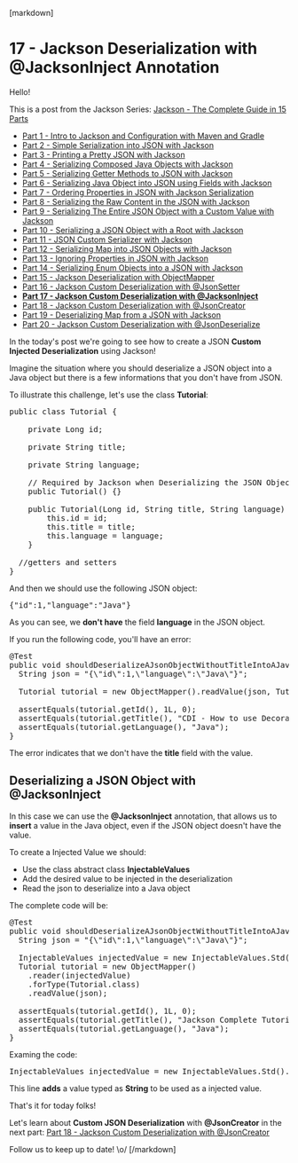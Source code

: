 [markdown]
# 17 - Jackson Deserialization with @JacksonInject Annotation

Hello!

This is a post from the Jackson Series: [Jackson - The Complete Guide in 15 Parts](https://blog.hackingcode.io/jackson-java-tutorial-news-posts-videos)

- [Part 1 - Intro to Jackson and Configuration with Maven and Gradle](https://blog.hackingcode.io/jackson-java-tutorial-serialize-json-config-maven)
- [Part 2 - Simple Serialization into JSON with Jackson](https://blog.hackingcode.io/jackson-java-tutorial-serialization-to-json)
- [Part 3 - Printing a Pretty JSON with Jackson](https://blog.hackingcode.io/jackson-java-tutorial-serialization-to-pretty-json)
- [Part 4 - Serializing Composed Java Objects with Jackson](https://blog.hackingcode.io/jackson-java-tutorial-serialize-composed-java-object-to-json)
- [Part 5 - Serializing Getter Methods to JSON with Jackson](https://blog.hackingcode.io/jackson-java-tutorial-serialize-getter-methods-to-json)
- [Part 6 - Serializing Java Object into JSON using Fields with Jackson](https://blog.hackingcode.io/jackson-java-tutorial-serialize-fields-to-json)
- [Part 7 - Ordering Properties in JSON with Jackson Serialization](https://blog.hackingcode.io/jackson-java-tutorial-serialization-order-fields-to-json)
- [Part 8 - Serializing the Raw Content in the JSON with Jackson](https://blog.hackingcode.io/jackson-java-tutorial-serialize-raw-content-to-json)
- [Part 9 - Serializing The Entire JSON Object with a Custom Value with Jackson](https://blog.hackingcode.io/jackson-java-tutorial-custom-serialization-to-json)
- [Part 10 - Serializing a JSON Object with a Root with Jackson](https://blog.hackingcode.io/jackson-java-tutorial-serialize-json-with-root)
- [Part 11 - JSON Custom Serializer with Jackson](https://blog.hackingcode.io/jackson-java-tutorial-custom-serialization-to-json)
- [Part 12 - Serializing Map into JSON Objects with Jackson](https://blog.hackingcode.io/jackson-java-tutorial-serialize-map-to-json)
- [Part 13 - Ignoring Properties in JSON with Jackson](https://blog.hackingcode.io/jackson-java-tutorial-serialize-ignore-fields-to-json)
- [Part 14 - Serializing Enum Objects into a JSON with Jackson](https://blog.hackingcode.io/jackson-java-tutorial-serialize-enum-to-json)
- [Part 15 - Jackson Deserialization with ObjectMapper](https://blog.hackingcode.io/jackson-java-tutorial-deserialize-object-mapper-from-json)
- [Part 16 - Jackson Custom Deserialization with @JsonSetter](https://blog.hackingcode.io/jackson-java-tutorial-deserialize-json-to-custom-field)
- **[Part 17 - Jackson Custom Deserialization with @JacksonInject](https://blog.hackingcode.io/jackson-java-tutorial-deserialize-json-injected-value)**
- [Part 18 - Jackson Custom Deserialization with @JsonCreator](https://blog.hackingcode.io/jackson-java-tutorial-deserialize-json-to-custom-java-constructor)
- [Part 19 - Deserializing Map from a JSON with Jackson](https://blog.hackingcode.io/jackson-java-tutorial-deserialize-json-to-map)
- [Part 20 - Jackson Custom Deserialization with @JsonDeserialize](https://blog.hackingcode.io/jackson-java-tutorial-deserialize-json-with-custom-deserializer)

In the today's post we're going to see how to create a JSON **Custom Injected Deserialization** using Jackson!

Imagine the situation where you should deserialize a JSON object into a Java object but there is a few informations that you don't have from JSON.

To illustrate this challenge, let's use the class **Tutorial**:

<pre class="lang:java">
public class Tutorial {

	private Long id;

	private String title;

	private String language;

	// Required by Jackson when Deserializing the JSON Object
	public Tutorial() {}

	public Tutorial(Long id, String title, String language) {
		this.id = id;
		this.title = title;
		this.language = language;
	}

  //getters and setters
}
</pre>

And then we should use the following JSON object:

<pre class="lang:json">
{"id":1,"language":"Java"}
</pre>

As you can see, we **don't have** the field **language** in the JSON object.

If you run the following code, you'll have an error:

<pre class="lang:java">
@Test
public void shouldDeserializeAJsonObjectWithoutTitleIntoAJavaObject() throws Exception {
  String json = "{\"id\":1,\"language\":\"Java\"}";

  Tutorial tutorial = new ObjectMapper().readValue(json, Tutorial.class);

  assertEquals(tutorial.getId(), 1L, 0);
  assertEquals(tutorial.getTitle(), "CDI - How to use Decorators");
  assertEquals(tutorial.getLanguage(), "Java");
}
</pre>

The error indicates that we don't have the **title** field with the value.

## Deserializing a JSON Object with @JacksonInject

In this case we can use the **@JacksonInject** annotation, that allows us to **insert** a value
in the Java object, even if the JSON object doesn't have the value.

To create a Injected Value we should:

- Use the class abstract class **InjectableValues**
- Add the desired value to be injected in the deserialization
- Read the json to deserialize into a Java object

The complete code will be:

<pre class="lang:java">
@Test
public void shouldDeserializeAJsonObjectWithoutTitleIntoAJavaObject() throws Exception {
  String json = "{\"id\":1,\"language\":\"Java\"}";

  InjectableValues injectedValue = new InjectableValues.Std().addValue(String.class, "Jackson Complete Tutorial");
  Tutorial tutorial = new ObjectMapper()
    .reader(injectedValue)
    .forType(Tutorial.class)
    .readValue(json);

  assertEquals(tutorial.getId(), 1L, 0);
  assertEquals(tutorial.getTitle(), "Jackson Complete Tutorial");
  assertEquals(tutorial.getLanguage(), "Java");
}
</pre>

Examing the code:

<pre class="lang:java">
InjectableValues injectedValue = new InjectableValues.Std().addValue(String.class, "Jackson Complete Tutorial");
</pre>

This line **adds** a value typed as **String** to be used as a injected value.

That's it for today folks!

Let's learn about **Custom JSON Deserialization** with **@JsonCreator** in the next part: [Part 18 - Jackson Custom Deserialization with @JsonCreator](https://blog.hackingcode.io/jackson-java-tutorial-deserialize-json-to-custom-java-constructor)

Follow us to keep up to date! \o/
[/markdown]
